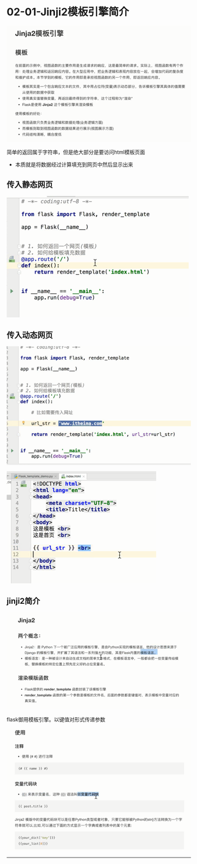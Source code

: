 # 02-01-Jinji2模板引擎简介

![1549113422261.png](image/1549113422261.png)

简单的返回属于字符串，但是绝大部分是要访问html模板页面

* 本质就是将数据经过计算填充到网页中然后显示出来


## 传入静态网页

![1549113708132.png](image/1549113708132.png)



## 传入动态网页

![1549113838698.png](image/1549113838698.png)

![1549113852743.png](image/1549113852743.png)


## jinji2简介

![1549114086162.png](image/1549114086162.png)

flask御用模板引擎。以键值对形式传递参数

![1549114132365.png](image/1549114132365.png)





---
